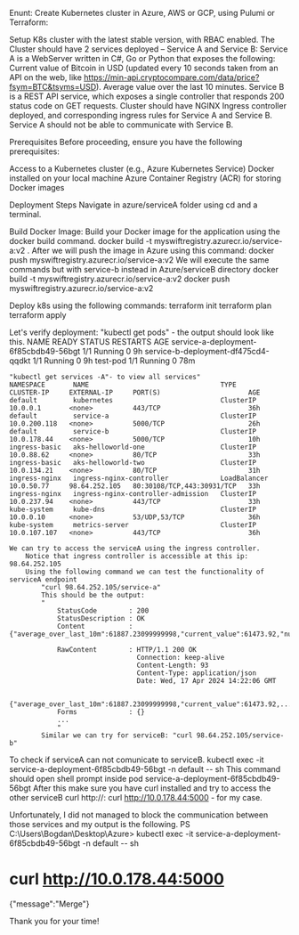 Enunt: 
Create Kubernetes cluster in Azure, AWS or GCP, using Pulumi or Terraform:

Setup K8s cluster with the latest stable version, with RBAC enabled.
The Cluster should have 2 services deployed – Service A and Service B:
Service A is a WebServer written in C#, Go or Python that exposes the following:
Current value of Bitcoin in USD (updated every 10 seconds taken from an API on the web, like https://min-api.cryptocompare.com/data/price?fsym=BTC&tsyms=USD).
Average value over the last 10 minutes.
Service B is a REST API service, which exposes a single controller that responds 200 status code on GET requests.
Cluster should have NGINX Ingress controller deployed, and corresponding ingress rules for Service A and Service B.
Service A should not be able to communicate with Service B.


Prerequisites
Before proceeding, ensure you have the following prerequisites:

Access to a Kubernetes cluster (e.g., Azure Kubernetes Service)
Docker installed on your local machine
Azure Container Registry (ACR) for storing Docker images

Deployment Steps
Navigate in azure/serviceA folder using cd and a terminal.

Build Docker Image: Build your Docker image for the application using the docker build command.
    docker build -t  myswiftregistry.azurecr.io/service-a:v2 .
After we will push the image in Azure using this command: 
    docker push myswiftregistry.azurecr.io/service-a:v2
We will execute the same commands but with service-b instead in Azure/serviceB directory
    docker build -t  myswiftregistry.azurecr.io/service-a:v2 
    docker push myswiftregistry.azurecr.io/service-a:v2

Deploy k8s using the following commands:
terraform init
terraform plan
terraform apply

Let's verify deployment: 
    "kubectl get pods"  - the output should look like this.
    NAME                                    READY   STATUS    RESTARTS   AGE
    service-a-deployment-6f85cbdb49-56bgt   1/1     Running   0          9h 
    service-b-deployment-df475cd4-qqdkt     1/1     Running   0          9h 
    test-pod                                1/1     Running   0          78m

    "kubectl get services -A"- to view all services"
    NAMESPACE       NAME                                 TYPE           CLUSTER-IP     EXTERNAL-IP     PORT(S)                      AGE
    default         kubernetes                           ClusterIP      10.0.0.1       <none>          443/TCP                      36h
    default         service-a                            ClusterIP      10.0.200.118   <none>          5000/TCP                     26h
    default         service-b                            ClusterIP      10.0.178.44    <none>          5000/TCP                     10h
    ingress-basic   aks-helloworld-one                   ClusterIP      10.0.88.62     <none>          80/TCP                       33h
    ingress-basic   aks-helloworld-two                   ClusterIP      10.0.134.21    <none>          80/TCP                       31h
    ingress-nginx   ingress-nginx-controller             LoadBalancer   10.0.50.77     98.64.252.105   80:30108/TCP,443:30931/TCP   33h
    ingress-nginx   ingress-nginx-controller-admission   ClusterIP      10.0.237.94    <none>          443/TCP                      33h
    kube-system     kube-dns                             ClusterIP      10.0.0.10      <none>          53/UDP,53/TCP                36h
    kube-system     metrics-server                       ClusterIP      10.0.107.107   <none>          443/TCP                      36h

    We can try to access the serviceA using the ingress controller.
        Notice that ingress controller is accessible at this ip: 98.64.252.105
        Using the following command we can test the functionality of serviceA endpoint
            "curl 98.64.252.105/service-a"
            This should be the output:
            "
                StatusCode        : 200
                StatusDescription : OK
                Content           : {"average_over_last_10m":61887.23099999998,"current_value":61473.92,"number_of_elements":60}

                RawContent        : HTTP/1.1 200 OK
                                    Connection: keep-alive
                                    Content-Length: 93
                                    Content-Type: application/json
                                    Date: Wed, 17 Apr 2024 14:22:06 GMT

                                    {"average_over_last_10m":61887.23099999998,"current_value":61473.92,...
                Forms             : {}
                ...
                "
            Similar we can try for serviceB: "curl 98.64.252.105/service-b"

To check if serviceA can not comunicate to serviceB.
        kubectl exec -it service-a-deployment-6f85cbdb49-56bgt -n default -- sh
   This command should open shell prompt inside pod service-a-deployment-6f85cbdb49-56bgt
   After this make sure you have curl installed and try to access the other serviceB
        curl http://<service-b-cluster-ip>:<service-b-port>
        curl http://10.0.178.44:5000 - for my case.

Unfortunately, I did not managed to block the communication between those services and my output is the following.
PS C:\Users\Bogdan\Desktop\Azure> kubectl exec -it service-a-deployment-6f85cbdb49-56bgt -n default -- sh
# curl http://10.0.178.44:5000
{"message":"Merge"}

Thank you for your time!
